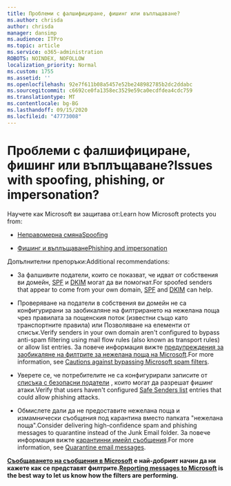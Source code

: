 ```yaml
---
title: Проблеми с фалшифициране, фишинг или въплъщаване?
ms.author: chrisda
author: chrisda
manager: dansimp
ms.audience: ITPro
ms.topic: article
ms.service: o365-administration
ROBOTS: NOINDEX, NOFOLLOW
localization_priority: Normal
ms.custom: 1755
ms.assetid: ''
ms.openlocfilehash: 92e7f611b08a5457e52be248982785b2dc2ddabc
ms.sourcegitcommit: c6692ce0fa1358ec3529e59ca0ecdfdea4cdc759
ms.translationtype: MT
ms.contentlocale: bg-BG
ms.lasthandoff: 09/15/2020
ms.locfileid: "47773008"
---
```

# <a name="issues-with-spoofing-phishing-or-impersonation"></a><span data-ttu-id="55390-102">Проблеми с фалшифициране, фишинг или въплъщаване?</span><span class="sxs-lookup"><span data-stu-id="55390-102">Issues with spoofing, phishing, or impersonation?</span></span>

<span data-ttu-id="55390-103">Научете как Microsoft ви защитава от:</span><span class="sxs-lookup"><span data-stu-id="55390-103">Learn how Microsoft protects you from:</span></span>

- [<span data-ttu-id="55390-104">Неправомерна смяна</span><span class="sxs-lookup"><span data-stu-id="55390-104">Spoofing</span></span>](https://docs.microsoft.com/microsoft-365/security/office-365-security/anti-spoofing-protection)

- [<span data-ttu-id="55390-105">Фишинг и въплъщаване</span><span class="sxs-lookup"><span data-stu-id="55390-105">Phishing and impersonation</span></span>](https://docs.microsoft.com/microsoft-365/security/office-365-security/atp-anti-phishing)

<span data-ttu-id="55390-106">Допълнителни препоръки:</span><span class="sxs-lookup"><span data-stu-id="55390-106">Additional recommendations:</span></span>

- <span data-ttu-id="55390-107">За фалшивите податели, които се показват, че идват от собствения ви домейн, [SPF](https://docs.microsoft.com/microsoft-365/security/office-365-security/set-up-spf-in-office-365-to-help-prevent-spoofing) и [DKIM](https://docs.microsoft.com/microsoft-365/security/office-365-security/use-dkim-to-validate-outbound-email) могат да ви помогнат.</span><span class="sxs-lookup"><span data-stu-id="55390-107">For spoofed senders that appear to come from your own domain, [SPF](https://docs.microsoft.com/microsoft-365/security/office-365-security/set-up-spf-in-office-365-to-help-prevent-spoofing) and [DKIM](https://docs.microsoft.com/microsoft-365/security/office-365-security/use-dkim-to-validate-outbound-email) can help.</span></span>

- <span data-ttu-id="55390-108">Проверяване на податели в собствения ви домейн не са конфигурирани за заобикаляне на филтрирането на нежелана поща чрез правилата за пощенския поток (известни също като транспортните правила) или Позволяване на елементи от списък.</span><span class="sxs-lookup"><span data-stu-id="55390-108">Verify senders in your own domain aren't configured to bypass anti-spam filtering using mail flow rules (also known as transport rules) or allow list entries.</span></span> <span data-ttu-id="55390-109">За повече информация вижте [предупреждения за заобикаляне на филтрите за нежелана поща на Microsoft](https://docs.microsoft.com/exchange/troubleshoot/antispam/cautions-against-bypassing-spam-filters).</span><span class="sxs-lookup"><span data-stu-id="55390-109">For more information, see [Cautions against bypassing Microsoft spam filters](https://docs.microsoft.com/exchange/troubleshoot/antispam/cautions-against-bypassing-spam-filters).</span></span>

- <span data-ttu-id="55390-110">Уверете се, че потребителите не са конфигурирали записите от [списъка с безопасни податели](https://support.office.com/article/BE1BAEA0-BEAB-4A30-B968-9004332336CE) , които могат да разрешат фишинг атаки.</span><span class="sxs-lookup"><span data-stu-id="55390-110">Verify that users haven't configured [Safe Senders list](https://support.office.com/article/BE1BAEA0-BEAB-4A30-B968-9004332336CE) entries that could allow phishing attacks.</span></span>

- <span data-ttu-id="55390-111">Обмислете дали да не предоставите нежелана поща и измамнически съобщения под карантина вместо папката "нежелана поща".</span><span class="sxs-lookup"><span data-stu-id="55390-111">Consider delivering high-confidence spam and phishing messages to quarantine instead of the Junk Email folder.</span></span> <span data-ttu-id="55390-112">За повече информация вижте [карантинни имейл съобщения](https://docs.microsoft.com/microsoft-365/security/office-365-security/quarantine-email-messages).</span><span class="sxs-lookup"><span data-stu-id="55390-112">For more information, see [Quarantine email messages](https://docs.microsoft.com/microsoft-365/security/office-365-security/quarantine-email-messages).</span></span>

<span data-ttu-id="55390-113">**[Съобщаването на съобщения в Microsoft](https://support.office.com/article/b5caa9f1-cdf3-4443-af8c-ff724ea719d2) е най-добрият начин да ни кажете как се представят филтрите.**</span><span class="sxs-lookup"><span data-stu-id="55390-113">**[Reporting messages to Microsoft](https://support.office.com/article/b5caa9f1-cdf3-4443-af8c-ff724ea719d2) is the best way to let us know how the filters are performing.**</span></span>
